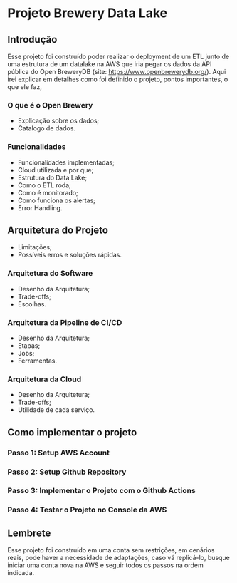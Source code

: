# Projeto Brewery Data Lake

## Introdução

Esse projeto foi construído poder realizar o deployment de um ETL junto de uma estrutura de um
datalake na AWS que iria pegar os dados da API pública do Open BreweryDB (site: https://www.openbrewerydb.org/).
Aqui irei explicar em detalhes como foi definido o projeto, pontos importantes, o que ele faz, 

### O que é o Open Brewery

- Explicação sobre os dados;
- Catalogo de dados.

### Funcionalidades

- Funcionalidades implementadas;
- Cloud utilizada e por que;
- Estrutura do Data Lake;
- Como o ETL roda;
- Como é monitorado;
- Como funciona os alertas;
- Error Handling.

## Arquitetura do Projeto

- Limitações;
- Possíveis erros e soluções rápidas.

### Arquitetura do Software

- Desenho da Arquitetura;
- Trade-offs;
- Escolhas.

### Arquitetura da Pipeline de CI/CD

- Desenho da Arquitetura;
- Etapas;
- Jobs;
- Ferramentas.

### Arquitetura da Cloud

- Desenho da Arquitetura;
- Trade-offs;
- Utilidade de cada serviço.

## Como implementar o projeto

### Passo 1: Setup AWS Account

### Passo 2: Setup Github Repository

### Passo 3: Implementar o Projeto com o Github Actions

### Passo 4: Testar o Projeto no Console da AWS

## Lembrete

Esse projeto foi construído em uma conta sem restrições, em cenários reais, pode haver a necessidade de adaptações, caso vá replicá-lo, busque iniciar uma conta nova na AWS e seguir todos os passos na ordem indicada.
